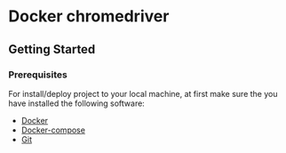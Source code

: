 # Docker chromedriver

## Getting Started

### Prerequisites

For install/deploy project to your local machine, at first make sure the you have installed the following software:
* [Docker](https://docs.docker.com/install/)
* [Docker-compose](https://docs.docker.com/compose/install/)
* [Git](https://git-scm.com/book/en/v2/Getting-Started-Installing-Git)
